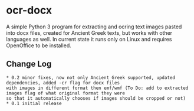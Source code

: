 # ocr-docx

A simple Python 3 program for extracting and ocring text images pasted into docx files,
 created for Ancient Greek texts, but works with other languages as well. In current state
 it runs only on Linux and requires OpenOffice to be installed.

## Change Log


    * 0.2 minor fixes, now not only Ancient Greek supported, updated dependencies, added -cr flag for docx files
    with images in different format then emf/wmf (To Do: add to extracted images flag of what original format they were
    so that it automatically chooses if images should be cropped or not)
    * 0.1 initial release
